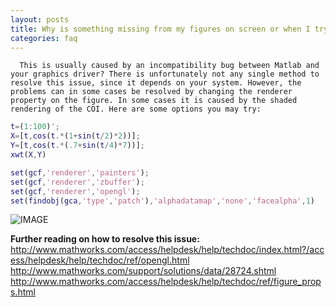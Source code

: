 ```yaml
---
layout: posts
title: Why is something missing from my figures on screen or when I try to save them?
categories: faq
---
```

      This is usually caused by an incompatibility bug between Matlab and your graphics driver? There is unfortunately not any single method to resolve this issue, since it depends on your system. However, the problems can in some cases be resolved by changing the renderer property on the figure. In some cases it is caused by the shaded rendering of the COI. Here are some options you may try:

```matlab
t=(1:100)';
X=[t,cos(t.*(1+sin(t/2)*2))];
Y=[t,cos(t.*(.7+sin(t/4)*7))];
xwt(X,Y)

set(gcf,'renderer','painters');
set(gcf,'renderer','zbuffer');
set(gcf,'renderer','opengl');
set(findobj(gca,'type','patch'),'alphadatamap','none','facealpha',1)
```

![IMAGE](images/matlab_renderer_bugs_01.png)

**Further reading on how to resolve this issue:** http://www.mathworks.com/access/helpdesk/help/techdoc/index.html?/access/helpdesk/help/techdoc/ref/opengl.html http://www.mathworks.com/support/solutions/data/28724.shtml http://www.mathworks.com/access/helpdesk/help/techdoc/ref/figure_props.html

